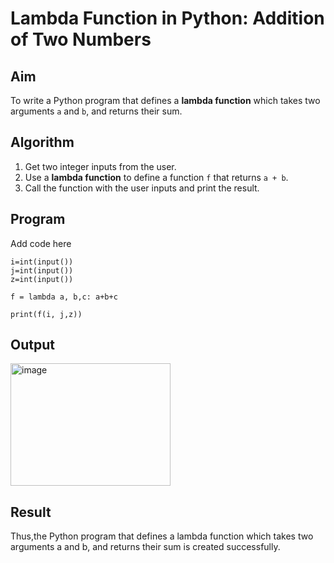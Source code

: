 # Lambda Function in Python: Addition of Two Numbers

##  Aim
To write a Python program that defines a **lambda function** which takes two arguments `a` and `b`, and returns their sum.

##  Algorithm
1. Get two integer inputs from the user.
2. Use a **lambda function** to define a function `f` that returns `a + b`.
3. Call the function with the user inputs and print the result.

##  Program
Add code here
~~~
i=int(input())
j=int(input())
z=int(input())

f = lambda a, b,c: a+b+c

print(f(i, j,z))
~~~
## Output
<img width="256" height="196" alt="image" src="https://github.com/user-attachments/assets/24c9e7ad-697b-40c8-bf52-5932b4e96e71" />

## Result
Thus,the Python program that defines a lambda function which takes two arguments a and b, and returns their sum is created successfully.
